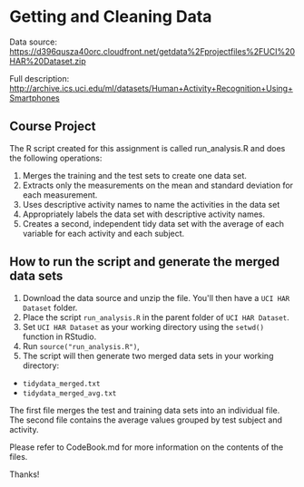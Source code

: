 # Getting and Cleaning Data

Data source: https://d396qusza40orc.cloudfront.net/getdata%2Fprojectfiles%2FUCI%20HAR%20Dataset.zip 

Full description: http://archive.ics.uci.edu/ml/datasets/Human+Activity+Recognition+Using+Smartphones 

## Course Project

The R script created for this assignment is called run_analysis.R and does the following operations:

1. Merges the training and the test sets to create one data set.
2. Extracts only the measurements on the mean and standard deviation for each measurement.
3. Uses descriptive activity names to name the activities in the data set
4. Appropriately labels the data set with descriptive activity names.
5. Creates a second, independent tidy data set with the average of each variable for each activity and each subject.

## How to run the script and generate the merged data sets

1. Download the data source and unzip the file. You'll then have a ```UCI HAR Dataset``` folder.
2. Place the script ```run_analysis.R``` in the parent folder of ```UCI HAR Dataset```. 
3. Set ```UCI HAR Dataset``` as your working directory using the ```setwd()``` function in RStudio.
4. Run ```source("run_analysis.R")```, 
5. The script will then generate two merged data sets in your working directory:
  - ```tidydata_merged.txt```
  - ```tidydata_merged_avg.txt```

The first file merges the test and training data sets into an individual file.
The second file contains the average values grouped by test subject and activity.

Please refer to CodeBook.md for more information on the contents of the files.

Thanks!
